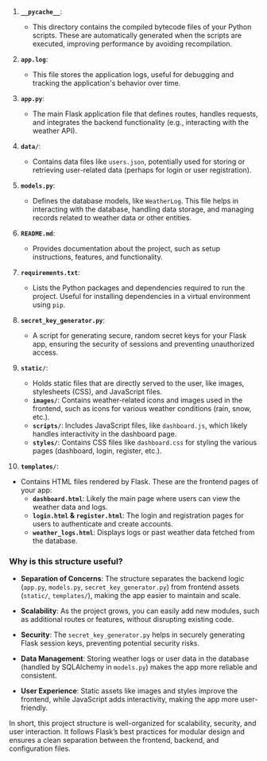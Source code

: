 1. **`__pycache__`**: 
   - This directory contains the compiled bytecode files of your Python scripts. These are automatically generated when the scripts are executed, improving performance by avoiding recompilation.

2. **`app.log`**:
   - This file stores the application logs, useful for debugging and tracking the application's behavior over time.

3. **`app.py`**:
   - The main Flask application file that defines routes, handles requests, and integrates the backend functionality (e.g., interacting with the weather API).

4. **`data/`**:
   - Contains data files like `users.json`, potentially used for storing or retrieving user-related data (perhaps for login or user registration).

5. **`models.py`**:
   - Defines the database models, like `WeatherLog`. This file helps in interacting with the database, handling data storage, and managing records related to weather data or other entities.

6. **`README.md`**:
   - Provides documentation about the project, such as setup instructions, features, and functionality.

7. **`requirements.txt`**:
   - Lists the Python packages and dependencies required to run the project. Useful for installing dependencies in a virtual environment using `pip`.

8. **`secret_key_generator.py`**:
   - A script for generating secure, random secret keys for your Flask app, ensuring the security of sessions and preventing unauthorized access.

9. **`static/`**:
   - Holds static files that are directly served to the user, like images, stylesheets (CSS), and JavaScript files.
   - **`images/`**: Contains weather-related icons and images used in the frontend, such as icons for various weather conditions (rain, snow, etc.).
   - **`scripts/`**: Includes JavaScript files, like `dashboard.js`, which likely handles interactivity in the dashboard page.
   - **`styles/`**: Contains CSS files like `dashboard.css` for styling the various pages (dashboard, login, register, etc.).

10. **`templates/`**:
   - Contains HTML files rendered by Flask. These are the frontend pages of your app:
     - **`dashboard.html`**: Likely the main page where users can view the weather data and logs.
     - **`login.html` & `register.html`**: The login and registration pages for users to authenticate and create accounts.
     - **`weather_logs.html`**: Displays logs or past weather data fetched from the database.

### Why is this structure useful?

- **Separation of Concerns**: The structure separates the backend logic (`app.py`, `models.py`, `secret_key_generator.py`) from frontend assets (`static/`, `templates/`), making the app easier to maintain and scale.
  
- **Scalability**: As the project grows, you can easily add new modules, such as additional routes or features, without disrupting existing code.
  
- **Security**: The `secret_key_generator.py` helps in securely generating Flask session keys, preventing potential security risks.
  
- **Data Management**: Storing weather logs or user data in the database (handled by SQLAlchemy in `models.py`) makes the app more reliable and consistent. 
  
- **User Experience**: Static assets like images and styles improve the frontend, while JavaScript adds interactivity, making the app more user-friendly.

In short, this project structure is well-organized for scalability, security, and user interaction. It follows Flask’s best practices for modular design and ensures a clean separation between the frontend, backend, and configuration files.